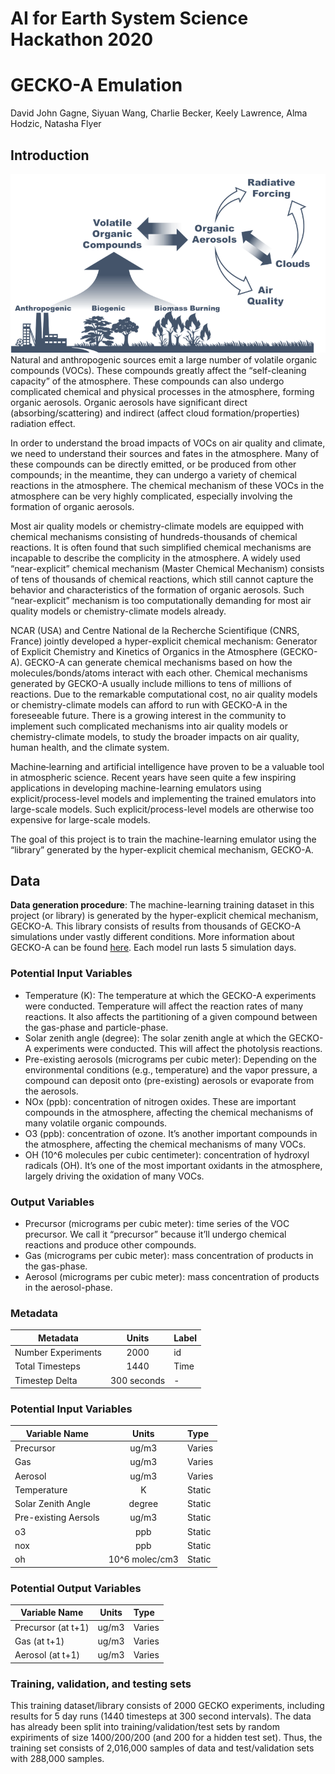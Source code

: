 # AI for Earth System Science Hackathon 2020
# GECKO-A Emulation
David John Gagne, Siyuan Wang, Charlie Becker, Keely Lawrence, Alma Hodzic, Natasha Flyer

## Introduction
![GECKO](gecko_image.png)
Natural and anthropogenic sources emit a large number of volatile organic compounds (VOCs). These compounds greatly affect the “self-cleaning capacity” of the atmosphere. These compounds can also undergo complicated chemical and physical processes in the atmosphere, forming organic aerosols. Organic aerosols have significant direct (absorbing/scattering) and indirect (affect cloud formation/properties) radiation effect.

In order to understand the broad impacts of VOCs on air quality and climate, we need to understand their sources and fates in the atmosphere. Many of these compounds can be directly emitted, or be produced from other compounds; in the meantime, they can undergo a variety of chemical reactions in the atmosphere. The chemical mechanism of these VOCs in the atmosphere can be very highly complicated, especially involving the formation of organic aerosols.

Most air quality models or chemistry-climate models are equipped with chemical mechanisms consisting of hundreds-thousands of chemical reactions. It is often found that such simplified chemical mechanisms are incapable to describe the complicity in the atmosphere. A widely used “near-explicit” chemical mechanism (Master Chemical Mechanism) consists of tens of thousands of chemical reactions, which still cannot capture the behavior and characteristics of the formation of organic aerosols. Such “near-explicit” mechanism is too computationally demanding for most air quality models or chemistry-climate models already.

NCAR (USA) and Centre National de la Recherche Scientifique (CNRS, France) jointly developed a hyper-explicit chemical mechanism: Generator of Explicit Chemistry and Kinetics of Organics in the Atmosphere (GECKO-A). GECKO-A can generate chemical mechanisms based on how the molecules/bonds/atoms interact with each other. Chemical mechanisms generated by GECKO-A usually include millions to tens of millions of reactions. Due to the remarkable computational cost, no air quality models or chemistry-climate models can afford to run with GECKO-A in the foreseeable future. There is a growing interest in the community to implement such complicated mechanisms into air quality models or chemistry-climate models, to study the broader impacts on air quality, human health, and the climate system.

Machine‐learning and artificial intelligence have proven to be a valuable tool in atmospheric science. Recent years have seen quite a few inspiring applications in developing machine-learning emulators using explicit/process-level models and implementing the trained emulators into large-scale models. Such explicit/process-level models are otherwise too expensive for large-scale models.

The goal of this project is to train the machine-learning emulator using the “library” generated by the hyper-explicit chemical mechanism, GECKO-A. 

## Data
 **Data generation procedure**: The machine-learning training dataset in this project (or library) is generated by the hyper-explicit chemical mechanism, GECKO-A. This library consists of results from thousands of GECKO-A simulations under vastly different conditions. More information about GECKO-A can be found [here](https://www2.acom.ucar.edu/modeling/gecko). Each model run lasts 5 simulation days.
 
 ### Potential Input Variables
* Temperature (K): The temperature at which the GECKO-A experiments were conducted. Temperature will affect the reaction rates of many reactions. It also affects the partitioning of a given compound between the gas-phase and particle-phase.
* Solar zenith angle (degree): The solar zenith angle at which the GECKO-A experiments were conducted. This will affect the photolysis reactions. 
* Pre-existing aerosols (micrograms per cubic meter): Depending on the environmental conditions (e.g., temperature) and the vapor pressure, a compound can deposit onto (pre-existing) aerosols or evaporate from the aerosols. 
* NOx (ppb): concentration of nitrogen oxides. These are important compounds in the atmosphere, affecting the chemical mechanisms of many volatile organic compounds.
* O3 (ppb): concentration of ozone. It’s another important compounds in the atmosphere, affecting the chemical mechanisms of many VOCs.
* OH (10^6 molecules per cubic centimeter): concentration of hydroxyl radicals (OH). It’s one of the most important oxidants in the atmosphere, largely driving the oxidation of many VOCs.

### Output Variables
* Precursor (micrograms per cubic meter): time series of the VOC precursor. We call it “precursor” because it’ll undergo chemical reactions and produce other compounds.
* Gas (micrograms per cubic meter): mass concentration of products in the gas-phase.
* Aerosol (micrograms per cubic meter): mass concentration of products in the aerosol-phase.

### Metadata

| Metadata | Units | Label | 
| ------------- | :----:|:----------- | 
| Number Experiments   | 2000     | id | 
| Total Timesteps   | 1440     | Time |
| Timestep Delta   | 300 seconds | - |


### Potential Input Variables

| Variable Name | Units | Type | 
| ------------- | :----:|:----------- | 
| Precursor  | ug/m3     | Varies | 
| Gas   | ug/m3     | Varies   |
| Aerosol   | ug/m3     | Varies |
| Temperature   | K     | Static         |
| Solar Zenith Angle   | degree     | Static        |
| Pre-existing Aersols   | ug/m3     | Static         |
| o3  | ppb     | Static         |
| nox   | ppb     | Static         |
| oh   | 10^6 molec/cm3     | Static         |

### Potential Output Variables

| Variable Name | Units | Type | 
| ------------- | :----:|:----------- | 
| Precursor (at t+1) | ug/m3     | Varies | 
| Gas   (at t+1)  | ug/m3   | Varies   |
| Aerosol (at t+1)  | ug/m3     | Varies |

### Training, validation, and testing sets
This training dataset/library consists of 2000 GECKO experiments, including results for 5 day runs (1440 timesteps at 300 second intervals). The data has already been split into training/validation/test sets by random expiriments of size 1400/200/200 (and 200 for a hidden test set). Thus, the training set consists of 2,016,000 samples of data and test/validation sets with 288,000 samples.
